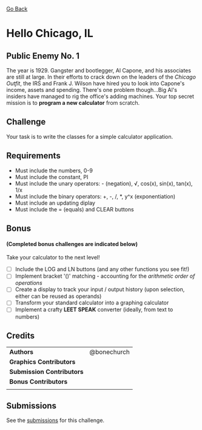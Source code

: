 [Go Back](https://github.com/bonechurch/Route-66#challenges)

# Hello Chicago, IL

## Public Enemy No. 1

The year is 1929. Gangster and bootlegger, Al Capone, and his associates are still at large.
In their efforts to crack down on the leaders of the *Chicago Outfit*, the IRS and Frank J. Wilson have hired you to look into Capone's income, assets and spending. There's one problem though...Big Al's insiders have managed to rig the office's adding machines. Your top secret mission is to **program a new calculator** from scratch.

## Challenge

Your task is to write the classes for a simple calculator application.

## Requirements

* Must include the numbers, 0-9
* Must include the constant, PI
* Must include the unary operators: - (negation), √, cos(x), sin(x), tan(x), 1/x
* Must include the binary operators: +, -, /, *, y^x (exponentiation)
* Must include an updating diplay
* Must include the = (equals) and CLEAR buttons

## Bonus 
#### (Completed bonus challenges are indicated below)

Take your calculator to the next level!

- [ ] Include the LOG and LN buttons (and any other functions you see fit!)
- [ ] Implement bracket '()' matching - accounting for the *arithmetic order of operations*
- [ ] Create a display to track your input / output history (upon selection, either can be reused as operands)
- [ ] Transform your standard calculator into a graphing calculator
- [ ] Implement a crafty **LEET SPEAK** converter (ideally, from text to numbers)

## Credits

|                              |             |
| ---------------------------- | ----------- |
| **Authors**                  | @bonechurch |
| **Graphics Contributors**    |             |
| **Submission Contributors**  |             |
| **Bonus Contributors**       |             |
|                              |             |

## Submissions

See the [submissions]() for this challenge.
